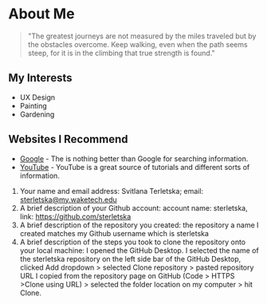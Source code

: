 # About Me
> "The greatest journeys are not measured by the miles traveled but by the obstacles overcome. Keep walking, even when the path seems steep, for it is in the climbing that true strength is found."
## My Interests
* UX Design
* Painting
* Gardening
  
## Websites I Recommend
- [Google](https://www.google.com) - The is nothing better than Google for searching information.  
- [YouTube](https://www.youtube.com) - YouTube is a great source of tutorials and different sorts of information.


1.	Your name and email address: Svitlana Terletska; email: sterletska@my.waketech.edu
2.	A brief description of your Github account: account name: sterletska, link: https://github.com/sterletska
3.	A brief description of the repository you created: the repository a name I created matches my Github username which is sterletska
4.	A brief description of the steps you took to clone the repository onto your local machine: I opened the GitHub Desktop. I selected the name of the sterletska repository on the left side bar of the GitHub Desktop, clicked Add dropdown > selected Clone repository > pasted repository URL I copied from the repository page on GitHub (Code > HTTPS >Clone using URL) > selected the folder location on my computer > hit Clone.

